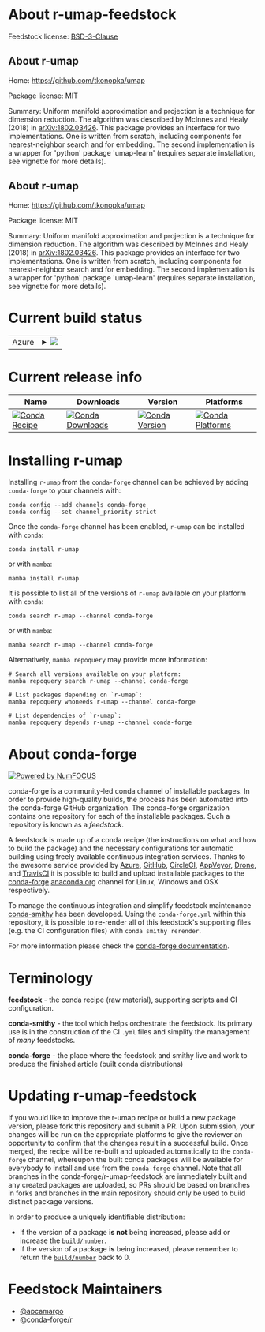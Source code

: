 About r-umap-feedstock
======================

Feedstock license: [BSD-3-Clause](https://github.com/conda-forge/r-umap-feedstock/blob/main/LICENSE.txt)


About r-umap
------------

Home: https://github.com/tkonopka/umap

Package license: MIT

Summary: Uniform manifold approximation and projection is a technique for dimension reduction. The algorithm was described by McInnes and Healy (2018) in <arXiv:1802.03426>. This package provides an interface for two implementations. One is written from scratch, including components for nearest-neighbor search and for embedding. The second implementation is a wrapper for 'python' package 'umap-learn' (requires separate installation, see vignette for more details).

About r-umap
------------

Home: https://github.com/tkonopka/umap

Package license: MIT

Summary: Uniform manifold approximation and projection is a technique for dimension reduction. The algorithm was described by McInnes and Healy (2018) in <arXiv:1802.03426>. This package provides an interface for two implementations. One is written from scratch, including components for nearest-neighbor search and for embedding. The second implementation is a wrapper for 'python' package 'umap-learn' (requires separate installation, see vignette for more details).

Current build status
====================


<table>
    
  <tr>
    <td>Azure</td>
    <td>
      <details>
        <summary>
          <a href="https://dev.azure.com/conda-forge/feedstock-builds/_build/latest?definitionId=1763&branchName=main">
            <img src="https://dev.azure.com/conda-forge/feedstock-builds/_apis/build/status/r-umap-feedstock?branchName=main">
          </a>
        </summary>
        <table>
          <thead><tr><th>Variant</th><th>Status</th></tr></thead>
          <tbody><tr>
              <td>linux_64_r_base4.4</td>
              <td>
                <a href="https://dev.azure.com/conda-forge/feedstock-builds/_build/latest?definitionId=1763&branchName=main">
                  <img src="https://dev.azure.com/conda-forge/feedstock-builds/_apis/build/status/r-umap-feedstock?branchName=main&jobName=linux&configuration=linux%20linux_64_r_base4.4" alt="variant">
                </a>
              </td>
            </tr><tr>
              <td>linux_64_r_base4.5</td>
              <td>
                <a href="https://dev.azure.com/conda-forge/feedstock-builds/_build/latest?definitionId=1763&branchName=main">
                  <img src="https://dev.azure.com/conda-forge/feedstock-builds/_apis/build/status/r-umap-feedstock?branchName=main&jobName=linux&configuration=linux%20linux_64_r_base4.5" alt="variant">
                </a>
              </td>
            </tr><tr>
              <td>osx_64_r_base4.4</td>
              <td>
                <a href="https://dev.azure.com/conda-forge/feedstock-builds/_build/latest?definitionId=1763&branchName=main">
                  <img src="https://dev.azure.com/conda-forge/feedstock-builds/_apis/build/status/r-umap-feedstock?branchName=main&jobName=osx&configuration=osx%20osx_64_r_base4.4" alt="variant">
                </a>
              </td>
            </tr><tr>
              <td>osx_64_r_base4.5</td>
              <td>
                <a href="https://dev.azure.com/conda-forge/feedstock-builds/_build/latest?definitionId=1763&branchName=main">
                  <img src="https://dev.azure.com/conda-forge/feedstock-builds/_apis/build/status/r-umap-feedstock?branchName=main&jobName=osx&configuration=osx%20osx_64_r_base4.5" alt="variant">
                </a>
              </td>
            </tr><tr>
              <td>osx_arm64_r_base4.4</td>
              <td>
                <a href="https://dev.azure.com/conda-forge/feedstock-builds/_build/latest?definitionId=1763&branchName=main">
                  <img src="https://dev.azure.com/conda-forge/feedstock-builds/_apis/build/status/r-umap-feedstock?branchName=main&jobName=osx&configuration=osx%20osx_arm64_r_base4.4" alt="variant">
                </a>
              </td>
            </tr><tr>
              <td>osx_arm64_r_base4.5</td>
              <td>
                <a href="https://dev.azure.com/conda-forge/feedstock-builds/_build/latest?definitionId=1763&branchName=main">
                  <img src="https://dev.azure.com/conda-forge/feedstock-builds/_apis/build/status/r-umap-feedstock?branchName=main&jobName=osx&configuration=osx%20osx_arm64_r_base4.5" alt="variant">
                </a>
              </td>
            </tr><tr>
              <td>win_64_r_base4.4</td>
              <td>
                <a href="https://dev.azure.com/conda-forge/feedstock-builds/_build/latest?definitionId=1763&branchName=main">
                  <img src="https://dev.azure.com/conda-forge/feedstock-builds/_apis/build/status/r-umap-feedstock?branchName=main&jobName=win&configuration=win%20win_64_r_base4.4" alt="variant">
                </a>
              </td>
            </tr><tr>
              <td>win_64_r_base4.5</td>
              <td>
                <a href="https://dev.azure.com/conda-forge/feedstock-builds/_build/latest?definitionId=1763&branchName=main">
                  <img src="https://dev.azure.com/conda-forge/feedstock-builds/_apis/build/status/r-umap-feedstock?branchName=main&jobName=win&configuration=win%20win_64_r_base4.5" alt="variant">
                </a>
              </td>
            </tr>
          </tbody>
        </table>
      </details>
    </td>
  </tr>
</table>

Current release info
====================

| Name | Downloads | Version | Platforms |
| --- | --- | --- | --- |
| [![Conda Recipe](https://img.shields.io/badge/recipe-r--umap-green.svg)](https://anaconda.org/conda-forge/r-umap) | [![Conda Downloads](https://img.shields.io/conda/dn/conda-forge/r-umap.svg)](https://anaconda.org/conda-forge/r-umap) | [![Conda Version](https://img.shields.io/conda/vn/conda-forge/r-umap.svg)](https://anaconda.org/conda-forge/r-umap) | [![Conda Platforms](https://img.shields.io/conda/pn/conda-forge/r-umap.svg)](https://anaconda.org/conda-forge/r-umap) |

Installing r-umap
=================

Installing `r-umap` from the `conda-forge` channel can be achieved by adding `conda-forge` to your channels with:

```
conda config --add channels conda-forge
conda config --set channel_priority strict
```

Once the `conda-forge` channel has been enabled, `r-umap` can be installed with `conda`:

```
conda install r-umap
```

or with `mamba`:

```
mamba install r-umap
```

It is possible to list all of the versions of `r-umap` available on your platform with `conda`:

```
conda search r-umap --channel conda-forge
```

or with `mamba`:

```
mamba search r-umap --channel conda-forge
```

Alternatively, `mamba repoquery` may provide more information:

```
# Search all versions available on your platform:
mamba repoquery search r-umap --channel conda-forge

# List packages depending on `r-umap`:
mamba repoquery whoneeds r-umap --channel conda-forge

# List dependencies of `r-umap`:
mamba repoquery depends r-umap --channel conda-forge
```


About conda-forge
=================

[![Powered by
NumFOCUS](https://img.shields.io/badge/powered%20by-NumFOCUS-orange.svg?style=flat&colorA=E1523D&colorB=007D8A)](https://numfocus.org)

conda-forge is a community-led conda channel of installable packages.
In order to provide high-quality builds, the process has been automated into the
conda-forge GitHub organization. The conda-forge organization contains one repository
for each of the installable packages. Such a repository is known as a *feedstock*.

A feedstock is made up of a conda recipe (the instructions on what and how to build
the package) and the necessary configurations for automatic building using freely
available continuous integration services. Thanks to the awesome service provided by
[Azure](https://azure.microsoft.com/en-us/services/devops/), [GitHub](https://github.com/),
[CircleCI](https://circleci.com/), [AppVeyor](https://www.appveyor.com/),
[Drone](https://cloud.drone.io/welcome), and [TravisCI](https://travis-ci.com/)
it is possible to build and upload installable packages to the
[conda-forge](https://anaconda.org/conda-forge) [anaconda.org](https://anaconda.org/)
channel for Linux, Windows and OSX respectively.

To manage the continuous integration and simplify feedstock maintenance
[conda-smithy](https://github.com/conda-forge/conda-smithy) has been developed.
Using the ``conda-forge.yml`` within this repository, it is possible to re-render all of
this feedstock's supporting files (e.g. the CI configuration files) with ``conda smithy rerender``.

For more information please check the [conda-forge documentation](https://conda-forge.org/docs/).

Terminology
===========

**feedstock** - the conda recipe (raw material), supporting scripts and CI configuration.

**conda-smithy** - the tool which helps orchestrate the feedstock.
                   Its primary use is in the construction of the CI ``.yml`` files
                   and simplify the management of *many* feedstocks.

**conda-forge** - the place where the feedstock and smithy live and work to
                  produce the finished article (built conda distributions)


Updating r-umap-feedstock
=========================

If you would like to improve the r-umap recipe or build a new
package version, please fork this repository and submit a PR. Upon submission,
your changes will be run on the appropriate platforms to give the reviewer an
opportunity to confirm that the changes result in a successful build. Once
merged, the recipe will be re-built and uploaded automatically to the
`conda-forge` channel, whereupon the built conda packages will be available for
everybody to install and use from the `conda-forge` channel.
Note that all branches in the conda-forge/r-umap-feedstock are
immediately built and any created packages are uploaded, so PRs should be based
on branches in forks and branches in the main repository should only be used to
build distinct package versions.

In order to produce a uniquely identifiable distribution:
 * If the version of a package **is not** being increased, please add or increase
   the [``build/number``](https://docs.conda.io/projects/conda-build/en/latest/resources/define-metadata.html#build-number-and-string).
 * If the version of a package **is** being increased, please remember to return
   the [``build/number``](https://docs.conda.io/projects/conda-build/en/latest/resources/define-metadata.html#build-number-and-string)
   back to 0.

Feedstock Maintainers
=====================

* [@apcamargo](https://github.com/apcamargo/)
* [@conda-forge/r](https://github.com/orgs/conda-forge/teams/r/)

